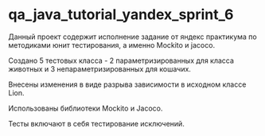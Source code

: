 # qa_java_tutorial_yandex_sprint_6

Данный проект содержит исполнение задание от яндекс практикума по методиками юнит тестирования, а именно Mockito и jacoco.

Создано 5 тестовых класса - 2 параметризированных для класса животных и 3 непараметризированных для кошачих.

Внесены изменения в виде разрыва зависимости в исходном классе Lion.

Использованы библиотеки Mockito и Jacoco.

Тесты включают в себя тестирование исключений.